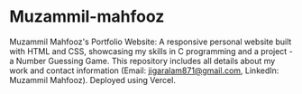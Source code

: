 # Muzammil-mahfooz
Muzammil Mahfooz's Portfolio Website: A responsive personal website built with HTML and CSS, showcasing my skills in C programming and a project - a Number Guessing Game. This repository includes all details about my work and contact information (Email: jigaralam871@gmail.com, LinkedIn: Muzammil Mahfooz). Deployed using Vercel.
